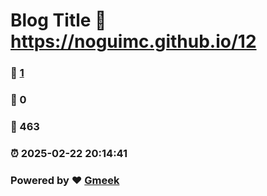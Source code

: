 # Blog Title :link: https://noguimc.github.io/12 
### :page_facing_up: [1](https://noguimc.github.io/12/tag.html) 
### :speech_balloon: 0 
### :hibiscus: 463 
### :alarm_clock: 2025-02-22 20:14:41 
### Powered by :heart: [Gmeek](https://github.com/Meekdai/Gmeek)
